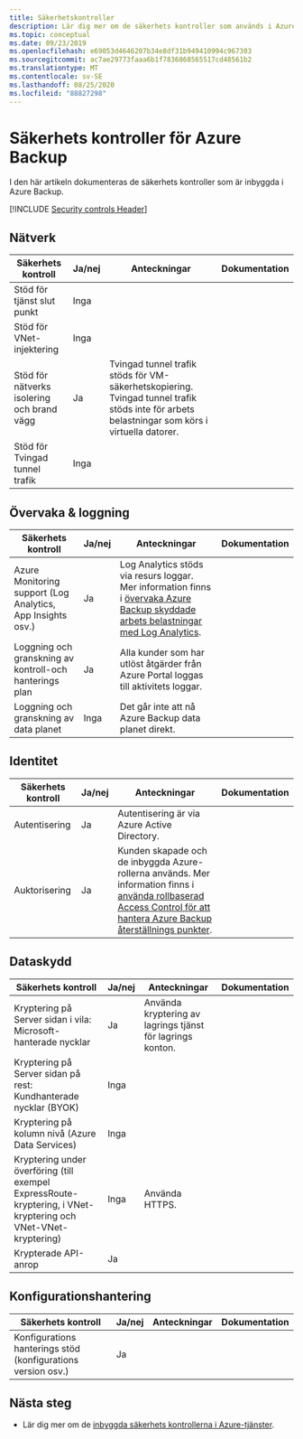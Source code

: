 ```yaml
---
title: Säkerhetskontroller
description: Lär dig mer om de säkerhets kontroller som används i Azure Backups tjänsten. Dessa kontroller hjälper tjänsten att förhindra, identifiera och reagera på säkerhets risker.
ms.topic: conceptual
ms.date: 09/23/2019
ms.openlocfilehash: e69053d4646207b34e8df31b949410994c967303
ms.sourcegitcommit: ac7ae29773faaa6b1f7836868565517cd48561b2
ms.translationtype: MT
ms.contentlocale: sv-SE
ms.lasthandoff: 08/25/2020
ms.locfileid: "88827298"
---
```

# <a name="security-controls-for-azure-backup"></a>Säkerhets kontroller för Azure Backup

I den här artikeln dokumenteras de säkerhets kontroller som är inbyggda i Azure Backup.

[!INCLUDE [Security controls Header](../../includes/security-controls-header.md)]

## <a name="network"></a>Nätverk

| Säkerhets kontroll | Ja/nej | Anteckningar | Dokumentation
|---|---|--|--|
| Stöd för tjänst slut punkt| Inga |  |  |
| Stöd för VNet-injektering| Inga |  |  |
| Stöd för nätverks isolering och brand vägg| Ja | Tvingad tunnel trafik stöds för VM-säkerhetskopiering. Tvingad tunnel trafik stöds inte för arbets belastningar som körs i virtuella datorer. |  |
| Stöd för Tvingad tunnel trafik| Inga |  |  |

## <a name="monitoring--logging"></a>Övervaka & loggning

| Säkerhets kontroll | Ja/nej | Anteckningar| Dokumentation
|---|---|--|--|
| Azure Monitoring support (Log Analytics, App Insights osv.)| Ja | Log Analytics stöds via resurs loggar. Mer information finns i [övervaka Azure Backup skyddade arbets belastningar med Log Analytics](https://azure.microsoft.com/blog/monitor-all-azure-backup-protected-workloads-using-log-analytics/). |  |
| Loggning och granskning av kontroll-och hanterings plan| Ja | Alla kunder som har utlöst åtgärder från Azure Portal loggas till aktivitets loggar. |  |
| Loggning och granskning av data planet| Inga | Det går inte att nå Azure Backup data planet direkt.  |  |

## <a name="identity"></a>Identitet

| Säkerhets kontroll | Ja/nej | Anteckningar| Dokumentation
|---|---|--|--|
| Autentisering| Ja | Autentisering är via Azure Active Directory. |  |
| Auktorisering| Ja | Kunden skapade och de inbyggda Azure-rollerna används. Mer information finns i [använda rollbaserad Access Control för att hantera Azure Backup återställnings punkter](./backup-rbac-rs-vault.md). |  |

## <a name="data-protection"></a>Dataskydd

| Säkerhets kontroll | Ja/nej | Anteckningar | Dokumentation
|---|---|--|--|
| Kryptering på Server sidan i vila: Microsoft-hanterade nycklar | Ja | Använda kryptering av lagrings tjänst för lagrings konton. |  |
| Kryptering på Server sidan på rest: Kundhanterade nycklar (BYOK) | Inga |  |  |
| Kryptering på kolumn nivå (Azure Data Services)| Inga |  |  |
| Kryptering under överföring (till exempel ExpressRoute-kryptering, i VNet-kryptering och VNet-VNet-kryptering)| Inga | Använda HTTPS. |  |
| Krypterade API-anrop| Ja |  |  |

## <a name="configuration-management"></a>Konfigurationshantering

| Säkerhets kontroll | Ja/nej | Anteckningar| Dokumentation
|---|---|--|--|
| Konfigurations hanterings stöd (konfigurations version osv.)| Ja|  |  |

## <a name="next-steps"></a>Nästa steg

- Lär dig mer om de [inbyggda säkerhets kontrollerna i Azure-tjänster](../security/fundamentals/security-controls.md).
